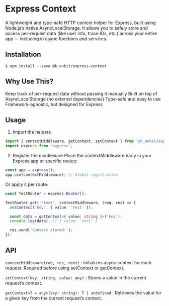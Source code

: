 # Express Context
A lightweight and type-safe HTTP context helper for Express, built using Node.js’s native AsyncLocalStorage. It allows you to safely store and access per-request data (like user info, trace IDs, etc.) across your entire app — including in async functions and services.

## Installation
```shell
$ npm install --save @k_ankit/express-context
```

## Why Use This?
  Keep track of per-request data without passing it manually
  Built on top of AsyncLocalStorage (no external dependencies)
  Type-safe and easy to use
  Framework-agnostic, but designed for Express

## Usage
1. Import the helpers

```typescript
import { contextMiddleware, getContext, setContext } from '@k_ankit/express-context';
import express from 'express';
```

2. Register the middleware
Place the contextMiddleware early in your Express app or specific routes:

```typescript
const app = express();
app.use(contextMiddleware); // Global registration
```

Or apply it per route:


```typescript
const TestRouter = express.Router();

TestRouter.get('/test', contextMiddleware, (req, res) => {
  setContext('key', { value: 'test' });

  const data = getContext<{ value: string }>('key');
  console.log(data); // { value: 'test' }

  res.send('Context stored!');
});
```

## API
`contextMiddleware(req, res, next)` : Initializes async context for each request. Required before using setContext or getContext.

`setContext(key: string, value: any)` : Stores a value in the current request’s context.

`getContext<T = any>(key: string): T | undefined` : Retrieves the value for a given key from the current request’s context.